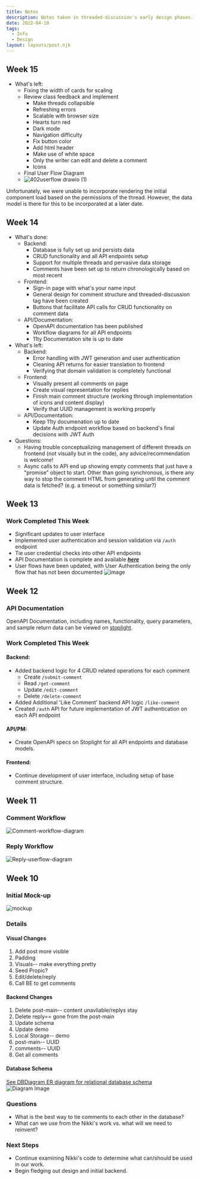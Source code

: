 ```yaml
---
title: Notes
description: Notes taken in threaded-discussion's early design phases. 
date: 2022-04-10
tags:
  - Info
  - Design
layout: layouts/post.njk
---
```

## Week 15 ##

- What's left:
  - Fixing the width of cards for scaling
  - Review class feedback and implement
    - Make threads collapsible
    - Refreshing errors
    - Scalable with browser size
    - Hearts turn red
    - Dark mode
    - Navigation difficulty
    - Fix button color
    - Add html header
    - Make use of white space
    - Only the writer can edit and delete a comment
    - Icons
  - Final User Flow Diagram
  - ![402userflow drawio (1)](https://user-images.githubusercontent.com/54961655/165807945-e929e4a5-d074-4685-b26e-e93b4b1bc6f2.png)

Unfortunately, we were unable to incorporate rendering the initial component load based on the permissions of the thread. However, the data model is there for this to be incorporated at a later date.

## Week 14 ##

- What's done:
  - Backend:
    - Database is fully set up and persists data
    - CRUD functionality and all API endpoints setup
    - Support for multiple threads and pervasive data storage
    - Comments have been set up to return chronologically based on most recent
  - Frontend:
    - Sign-in page with what's your name input
    - General design for comment structure and threaded-discussion tag have been created
    - Buttons that facilitate API calls for CRUD functionality on comment data
  - API/Documentation:
    - OpenAPI documentation has been published
    - Workflow diagrams for all API endpoints
    - 11ty Documentation site is up to date
- What's left:
  - Backend:
    - Error handling with JWT generation and user authentication
    - Cleaning API returns for easier translation to frontend
    - Verifying that domain validation is completely functional
  - Frontend:
    - Visually present all comments on page
    - Create visual representation for replies
    - Finish main comment structure (working through implementation of icons and content display)
    - Verify that UUID management is working properly
  - API/Documentation:
    - Keep 11ty documenation up to date
    - Update Auth endpoint workflow based on backend's final decisions with JWT Auth
- Questions:
  - Having trouble conceptualizing management of different threads on frontend (not visually but in the code), any advice/recommendation is welcome!
  - Async calls to API end up showing empty comments that just have a "promise" object to start. Other than going synchronous, is there any way to stop the comment HTML from generating until the comment data is fetched? (e.g. a timeout or something similar?)

## Week 13 ##

### Work Completed This Week ###

- Significant updates to user interface
- Implemented user authentication and session validation via `/auth` endpoint
- Tie user credential checks into other API endpoints
- API Documentation is complete and available **_[here](https://da-penguins.stoplight.io/studio/threaded-discussion?source=b5xrzjkw&symbol=%252Fp%252Freference%252Fapi.yaml%252Fpaths%252F%7E1get-comment%252Fget)_**
- User flows have been updated, with User Authentication being the only flow that has not been documented ![image](https://user-images.githubusercontent.com/48635853/162653524-4ec45952-4179-4e2a-ae18-76ca32507c16.png)

## Week 12 ##

### API Documentation ###

OpenAPI Documentation, including names, functionality, query parameters, and sample return data can be viewed on [stoplight](https://da-penguins.stoplight.io/docs/threaded-discussion).

### Work Completed This Week ###

#### Backend: ####

- Added backend logic for 4 CRUD related operations for each comment
  - Create `/submit-comment`
  - Read `/get-comment`
  - Update `/edit-comment`
  - Delete `/delete-comment`
- Added Additional 'Like Comment' backend API logic `/like-comment`
- Created `/auth` API for future implementation of JWT authentication on each API endpoint

#### API/PM: ####

- Create OpenAPI specs on Stoplight for all API endpoints and database models.

#### Frontend: ####

- Continue development of user interface, including setup of base comment structure.

## Week 11 ##

### Comment Workflow ###

![Comment-workflow-diagram](https://user-images.githubusercontent.com/48635853/160300983-77c89afa-554d-4e28-8648-06e6f9034c39.png)

### Reply Workflow ###

![Reply-userflow-diagram](https://user-images.githubusercontent.com/48635853/160300745-cb69a590-b35b-4a5f-abbd-390a0f993d2f.png)


## Week 10 ##

### Initial Mock-up ###

![mockup](https://user-images.githubusercontent.com/48635853/159184135-4fe54c8c-8fd3-4602-a754-17766fb57065.jpg)

### Details ###

#### Visual Changes ####

1. Add post more visible
2. Padding
3. Visuals-- make everything pretty
4. Seed Propic?
5. Edit/delete/reply
6. Call BE to get comments

#### Backend Changes ####

1. Delete post-main-- content unavliable/replys stay
2. Delete reply== gone from the post-main
3. Update schema
4. Update demo
5. Local Storage-- demo
6. post-main-- UUID
7. comments-- UUID
8. Get all comments

#### Database Schema

[See DBDiagram ER diagram for relational database schema](https://dbdiagram.io/d/623369b20ac038740c529b9c)
![Diagram Image](https://i.imgur.com/mFoLAaT.png)

### Questions ###

- What is the best way to tie comments to each other in the database?
- What can we use from the Nikki's work vs. what will we need to reinvent?

### Next Steps ###

- Continue examining Nikki's code to determine what can/should be used in our work.
- Begin fledging out design and initial backend.
